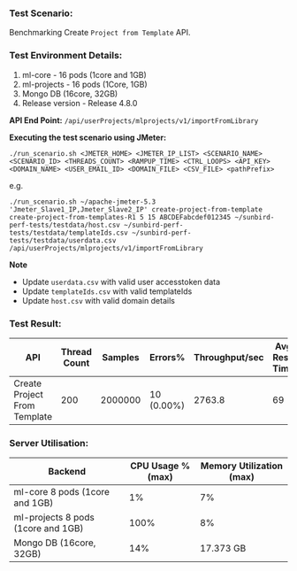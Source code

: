 ### Test Scenario:
Benchmarking Create `Project from Template` API.

### Test Environment Details:
1. ml-core - 16 pods (1core and 1GB)
2. ml-projects - 16 pods (1Core, 1GB) 
3. Mongo DB (16core, 32GB)
4. Release version - Release 4.8.0

**API End Point:** `/api/userProjects/mlprojects/v1/importFromLibrary`

**Executing the test scenario using JMeter:**

```./run_scenario.sh <JMETER_HOME> <JMETER_IP_LIST> <SCENARIO_NAME> <SCENARIO_ID> <THREADS_COUNT> <RAMPUP_TIME> <CTRL_LOOPS> <API_KEY> <DOMAIN_NAME> <USER_EMAIL_ID> <DOMAIN_FILE> <CSV_FILE> <pathPrefix> ```

e.g.

```./run_scenario.sh ~/apache-jmeter-5.3 'Jmeter_Slave1_IP,Jmeter_Slave2_IP' create-project-from-template create-project-from-templates-R1 5 15 ABCDEFabcdef012345 ~/sunbird-perf-tests/testdata/host.csv ~/sunbird-perf-tests/testdata/templateIds.csv ~/sunbird-perf-tests/testdata/userdata.csv /api/userProjects/mlprojects/v1/importFromLibrary```

**Note**
- Update `userdata.csv` with valid user accesstoken data
- Update `templateIds.csv` with valid templateIds 
- Update `host.csv` with valid domain details

### Test Result:
| API           | Thread Count  | Samples  | Errors%   | Throughput/sec  |Avg Resp Time  |   95th pct  |  99th pct   |
| ------------- | ------------- | -------- | --------- | --------------- |---------------|-------------|-------------|
| Create Project From Template  | 200           |  2000000  | 10 (0.00%) | 2763.8       |     69    |   264    |	327|


### Server Utilisation:
| Backend          | CPU Usage %(max) | Memory Utilization (max) |
| ------------- | ------------- |------------- |
|ml-core 8 pods (1core and 1GB)|1%|7%|
|ml-projects 8 pods (1core and 1GB)|100%|8%|
|Mongo DB (16core, 32GB)| 14%| 17.373 GB   |

